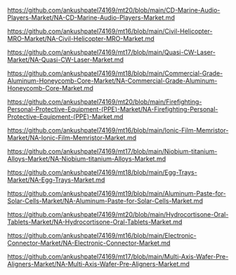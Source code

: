 <p><a href="https://github.com/ankushpatel74169/mt20/blob/main/CD-Marine-Audio-Players-Market/NA-CD-Marine-Audio-Players-Market.md">https://github.com/ankushpatel74169/mt20/blob/main/CD-Marine-Audio-Players-Market/NA-CD-Marine-Audio-Players-Market.md</a></p><p><a href="https://github.com/ankushpatel74169/mt16/blob/main/Civil-Helicopter-MRO-Market/NA-Civil-Helicopter-MRO-Market.md">https://github.com/ankushpatel74169/mt16/blob/main/Civil-Helicopter-MRO-Market/NA-Civil-Helicopter-MRO-Market.md</a></p><p><a href="https://github.com/ankushpatel74169/mt17/blob/main/Quasi-CW-Laser-Market/NA-Quasi-CW-Laser-Market.md">https://github.com/ankushpatel74169/mt17/blob/main/Quasi-CW-Laser-Market/NA-Quasi-CW-Laser-Market.md</a></p><p><a href="https://github.com/ankushpatel74169/mt18/blob/main/Commercial-Grade-Aluminum-Honeycomb-Core-Market/NA-Commercial-Grade-Aluminum-Honeycomb-Core-Market.md">https://github.com/ankushpatel74169/mt18/blob/main/Commercial-Grade-Aluminum-Honeycomb-Core-Market/NA-Commercial-Grade-Aluminum-Honeycomb-Core-Market.md</a></p><p><a href="https://github.com/ankushpatel74169/mt20/blob/main/Firefighting-Personal-Protective-Equipment-(PPE)-Market/NA-Firefighting-Personal-Protective-Equipment-(PPE)-Market.md">https://github.com/ankushpatel74169/mt20/blob/main/Firefighting-Personal-Protective-Equipment-(PPE)-Market/NA-Firefighting-Personal-Protective-Equipment-(PPE)-Market.md</a></p><p><a href="https://github.com/ankushpatel74169/mt16/blob/main/Ionic-Film-Memristor-Market/NA-Ionic-Film-Memristor-Market.md">https://github.com/ankushpatel74169/mt16/blob/main/Ionic-Film-Memristor-Market/NA-Ionic-Film-Memristor-Market.md</a></p><p><a href="https://github.com/ankushpatel74169/mt17/blob/main/Niobium-titanium-Alloys-Market/NA-Niobium-titanium-Alloys-Market.md">https://github.com/ankushpatel74169/mt17/blob/main/Niobium-titanium-Alloys-Market/NA-Niobium-titanium-Alloys-Market.md</a></p><p><a href="https://github.com/ankushpatel74169/mt18/blob/main/Egg-Trays-Market/NA-Egg-Trays-Market.md">https://github.com/ankushpatel74169/mt18/blob/main/Egg-Trays-Market/NA-Egg-Trays-Market.md</a></p><p><a href="https://github.com/ankushpatel74169/mt19/blob/main/Aluminum-Paste-for-Solar-Cells-Market/NA-Aluminum-Paste-for-Solar-Cells-Market.md">https://github.com/ankushpatel74169/mt19/blob/main/Aluminum-Paste-for-Solar-Cells-Market/NA-Aluminum-Paste-for-Solar-Cells-Market.md</a></p><p><a href="https://github.com/ankushpatel74169/mt20/blob/main/Hydrocortisone-Oral-Tablets-Market/NA-Hydrocortisone-Oral-Tablets-Market.md">https://github.com/ankushpatel74169/mt20/blob/main/Hydrocortisone-Oral-Tablets-Market/NA-Hydrocortisone-Oral-Tablets-Market.md</a></p><p><a href="https://github.com/ankushpatel74169/mt16/blob/main/Electronic-Connector-Market/NA-Electronic-Connector-Market.md">https://github.com/ankushpatel74169/mt16/blob/main/Electronic-Connector-Market/NA-Electronic-Connector-Market.md</a></p><p><a href="https://github.com/ankushpatel74169/mt17/blob/main/Multi-Axis-Wafer-Pre-Aligners-Market/NA-Multi-Axis-Wafer-Pre-Aligners-Market.md">https://github.com/ankushpatel74169/mt17/blob/main/Multi-Axis-Wafer-Pre-Aligners-Market/NA-Multi-Axis-Wafer-Pre-Aligners-Market.md</a></p>
